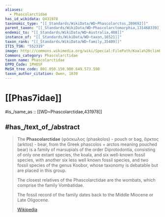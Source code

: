 ```yaml
---
aliases:
  - Phascolarctidae
has_id_wikidata: Q431978
taxonomic_type: "[[_Standards/WikiData/WD~Phascolarctos,209692]]"
parent_taxon: "[[_Standards/WikiData/WD~Phascolarctomorphia,131468339]]"
endemic_to: "[[_Standards/WikiData/WD~Australia,408]]"
instance_of: "[[_Standards/WikiData/WD~taxon,16521]]"
taxon_rank: "[[_Standards/WikiData/WD~family,35409]]"
ITIS_TSN: "552319"
image: http://commons.wikimedia.org/wiki/Special:FilePath/Koala%20climbing%20tree.jpg
Commons_category: Phascolarctidae
taxon_name: Phascolarctidae
EPPO_Code: 1PHOSF
MeSH_tree_code: B01.050.150.900.649.573.590
taxon_author_citation: Owen, 1839
---
```


# [[Phas7idae]] 

#is_/same_as :: [[WD~Phascolarctidae,431978]] 

## #has_/text_of_/abstract 

> The **Phascolarctidae** (φάσκωλος (phaskolos) -  pouch or bag, ἄρκτος (arktos) - bear, from the Greek phascolos + arctos meaning pouched bear) 
> is a family of marsupials of the order Diprotodontia, 
> consisting of only one extant species, the koala, 
> and six well-known fossil species, with another six less well known fossil species, 
> and two fossil species of the genus Koobor, 
> whose taxonomy is debatable but are placed in this group. 
> 
> The closest relatives of the Phascolarctidae are the wombats, which comprise the family Vombatidae.
>
> The fossil record of the family dates back to the Middle Miocene or Late Oligocene.
>
> [Wikipedia](https://en.wikipedia.org/wiki/Phascolarctidae) 

